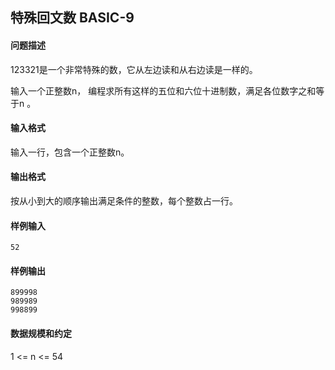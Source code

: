 ## 特殊回文数 BASIC-9

#### 问题描述

123321是一个非常特殊的数，它从左边读和从右边读是一样的。

输入一个正整数n， 编程求所有这样的五位和六位十进制数，满足各位数字之和等于n 。

#### 输入格式

输入一行，包含一个正整数n。

#### 输出格式

按从小到大的顺序输出满足条件的整数，每个整数占一行。

#### 样例输入

```
52
```

#### 样例输出

```
899998
989989
998899
```

#### 数据规模和约定

1 <= n <= 54